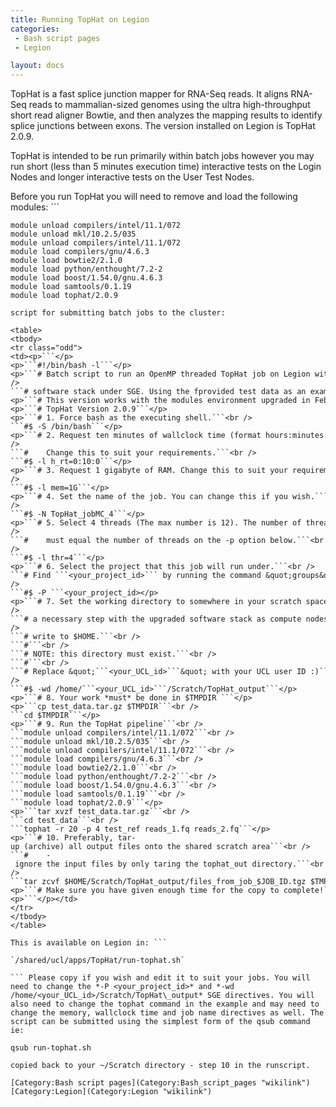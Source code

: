 ```yaml
---
title: Running TopHat on Legion
categories:
 - Bash script pages
 - Legion

layout: docs
---
```

TopHat is a fast splice junction mapper for RNA-Seq reads. It aligns
RNA-Seq reads to mammalian-sized genomes using the ultra high-throughput
short read aligner Bowtie, and then analyzes the mapping results to
identify splice junctions between exons. The version installed on Legion
is TopHat 2.0.9.

TopHat is intended to be run primarily within batch jobs however you may
run short (less than 5 minutes execution time) interactive tests on the
Login Nodes and longer interactive tests on the User Test Nodes.

Before you run TopHat you will need to remove and load the following
modules: ```

`module unload compilers/intel/11.1/072`  
`module unload mkl/10.2.5/035`  
`module unload compilers/intel/11.1/072`  
`module load compilers/gnu/4.6.3`  
`module load bowtie2/2.1.0`  
`module load python/enthought/7.2-2`  
`module load boost/1.54.0/gnu.4.6.3`  
`module load samtools/0.1.19`  
`module load tophat/2.0.9`

``` You can now run the TopHat pipline. Here is an example run
script for submitting batch jobs to the cluster:

<table>
<tbody>
<tr class="odd">
<td><p>```</p>
<p>```#!/bin/bash -l```</p>
<p>```# Batch script to run an OpenMP threaded TopHat job on Legion with the upgraded```<br />
```# software stack under SGE. Using the fprovided test data as an example.```</p>
<p>```# This version works with the modules environment upgraded in Feb 2012.```</p>
<p>```# TopHat Version 2.0.9```</p>
<p>```# 1. Force bash as the executing shell.```<br />
```#$ -S /bin/bash```</p>
<p>```# 2. Request ten minutes of wallclock time (format hours:minutes:seconds).```<br />
```#    Change this to suit your requirements.```<br />
```#$ -l h_rt=0:10:0```</p>
<p>```# 3. Request 1 gigabyte of RAM. Change this to suit your requirements.```<br />
```#$ -l mem=1G```</p>
<p>```# 4. Set the name of the job. You can change this if you wish.```<br />
```#$ -N TopHat_jobMC_4```</p>
<p>```# 5. Select 4 threads (The max number is 12). The number of threads here```<br />
```#    must equal the number of threads on the -p option below.```<br />
```#$ -l thr=4```</p>
<p>```# 6. Select the project that this job will run under.```<br />
```# Find ```<your_project_id>``` by running the command &quot;groups&quot;```<br />
```#$ -P ```<your_project_id></p>
<p>```# 7. Set the working directory to somewhere in your scratch space.  This is```<br />
```# a necessary step with the upgraded software stack as compute nodes cannot```<br />
```# write to $HOME.```<br />
```#```<br />
```# NOTE: this directory must exist.```<br />
```#```<br />
```# Replace &quot;```<your_UCL_id>```&quot; with your UCL user ID :)```<br />
```#$ -wd /home/```<your_UCL_id>```/Scratch/TopHat_output```</p>
<p>```# 8. Your work *must* be done in $TMPDIR ```</p>
<p>```cp test_data.tar.gz $TMPDIR```<br />
```cd $TMPDIR```</p>
<p>```# 9. Run the TopHat pipeline```<br />
```module unload compilers/intel/11.1/072```<br />
```module unload mkl/10.2.5/035```<br />
```module unload compilers/intel/11.1/072```<br />
```module load compilers/gnu/4.6.3```<br />
```module load bowtie2/2.1.0```<br />
```module load python/enthought/7.2-2```<br />
```module load boost/1.54.0/gnu.4.6.3```<br />
```module load samtools/0.1.19```<br />
```module load tophat/2.0.9```</p>
<p>```tar xvzf test_data.tar.gz```<br />
```cd test_data```<br />
```tophat -r 20 -p 4 test_ref reads_1.fq reads_2.fq```</p>
<p>```# 10. Preferably, tar-up (archive) all output files onto the shared scratch area```<br />
```#    - ignore the input files by only taring the tophat_out directory.```<br />
```tar zcvf $HOME/Scratch/TopHat_output/files_from_job_$JOB_ID.tgz $TMPDIR/test_data/tophat_out```</p>
<p>```# Make sure you have given enough time for the copy to complete!```</p>
<p>```</p></td>
</tr>
</tbody>
</table>

This is available on Legion in: ```

`/shared/ucl/apps/TopHat/run-tophat.sh`

``` Please copy if you wish and edit it to suit your jobs. You will
need to change the *-P <your_project_id>* and *-wd
/home/<your_UCL_id>/Scratch/TopHat\_output* SGE directives. You will
also need to change the tophat command in the example and may need to
change the memory, wallclock time and job name directives as well. The
script can be submitted using the simplest form of the qsub command ie:
```

`qsub run-tophat.sh`

``` Output will be written to *$TMPDIR* and so will need to be
copied back to your ~/Scratch directory - step 10 in the runscript.

[Category:Bash script pages](Category:Bash_script_pages "wikilink")
[Category:Legion](Category:Legion "wikilink")